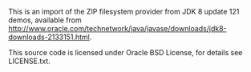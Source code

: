 This is an import of the ZIP filesystem provider from JDK 8 update 121 demos,
available from http://www.oracle.com/technetwork/java/javase/downloads/jdk8-downloads-2133151.html.

This source code is licensed under Oracle BSD License, for details see LICENSE.txt.
